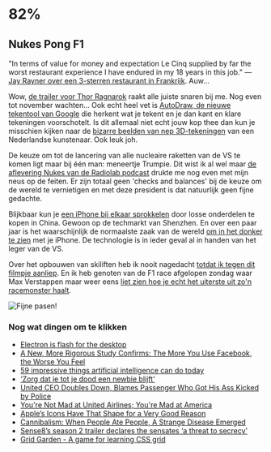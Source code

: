 # 82% 

## Nukes Pong F1

"In terms of value for money and expectation Le Cinq supplied by far the worst restaurant experience I have endured in my 18 years in this job." — [Jay Rayner over een 3-sterren restaurant in Frankrijk](https://www.theguardian.com/lifeandstyle/2017/apr/09/le-cinq-paris-restaurant-review-jay-rayner). Auw…

Wow, [de trailer voor Thor Ragnarok](https://trailers.apple.com/trailers/marvel/thor-ragnarok/) raakt alle juiste snaren bij me. Nog even tot november wachten… Ook echt heel vet is [AutoDraw, de nieuwe tekentool van Google](http://autodraw.com/) die herkent wat je tekent en je dan kant en klare tekeningen voorschotelt. Is dit allemaal niet echt jouw kop thee dan kun je misschien kijken naar de [bizarre beelden van nep 3D-tekeningen](https://twitter.com/robertoglezcano/status/850772480360759296) van een Nederlandse kunstenaar. Ook leuk joh.

De keuze om tot de lancering van alle nucleaire raketten van de VS te komen ligt maar bij één man: meneertje Trumpie. Dit wist ik al wel maar [de aflevering Nukes van de Radiolab podcast](http://www.radiolab.org/story/nukes/) drukte me nog even met mijn neus op de feiten. Er zijn totaal geen 'checks and balances' bij de keuze om de wereld te vernietigen en met deze president is dat natuurlijk geen fijne gedachte.

Blijkbaar kun je [een iPhone bij elkaar sprokkelen](https://www.youtube.com/watch?v=leFuF-zoVzA&feature=youtu.bep) door losse onderdelen te kopen in China. Gewoon op de techmarkt van Shenzhen. En over een paar jaar is het waarschijnlijk de normaalste zaak van de wereld [om in het donker te zien](http://kottke.org/17/04/incredible-low-light-camera-turns-night-into-day) met je iPhone. De technologie is in ieder geval al in handen van het leger van de VS.

Over het opbouwen van skiliften heb ik nooit nagedacht [totdat ik tegen dit filmpje aanliep](https://m.youtube.com/watch?v=8CSxkYnyFg0). En ik heb genoten van de F1 race afgelopen zondag waar Max Verstappen maar weer eens [liet zien hoe je echt het uiterste uit zo'n racemonster haalt](https://streamable.com/e6sr6).

![Fijne pasen!](https://media3.giphy.com/media/3oEduSyEJzGEm60xR6/giphy.gif)

### Nog wat dingen om te klikken

- [Electron is flash for the desktop](https://josephg.com/blog/electron-is-flash-for-the-desktop/)
- [A New, More Rigorous Study Confirms: The More You Use Facebook, the Worse You Feel](https://hbr.org/2017/04/a-new-more-rigorous-study-confirms-the-more-you-use-facebook-the-worse-you-feel)
- [59 impressive things artificial intelligence can do today](http://www.businessinsider.com/artificial-intelligence-ai-most-impressive-achievements-2017-3?IR=T&_lrsc=da2f3aca-6bbe-444b-874e-f9a00be4702a&_lrsc=02705038-a769-4209-a04e-a3120e3ce702/#assistance-9)
- [‘Zorg dat je tot je dood een newbie blijft’](https://www.nrc.nl/nieuws/2017/04/11/zorg-dat-je-tot-je-dood-een-newbie-blijft-8048882-a1554046)
- [United CEO Doubles Down, Blames Passenger Who Got His Ass Kicked by Police](http://gizmodo.com/united-ceo-doubles-down-blames-passenger-who-got-his-a-1794203925)
- [You're Not Mad at United Airlines; You're Mad at America](https://www.pastemagazine.com/articles/2017/04/youre-not-mad-at-united-airlines-youre-mad-at-amer.html)
- [Apple’s Icons Have That Shape for a Very Good Reason](https://hackernoon.com/apples-icons-have-that-shape-for-a-very-good-reason-720d4e7c8a14)
- [Cannibalism: When People Ate People, A Strange Disease Emerged](http://www.npr.org/sections/thesalt/2016/09/06/482952588/when-people-ate-people-a-strange-disease-emerged)
- [Sense8’s season 2 trailer declares the sensates ‘a threat to secrecy’](http://www.theverge.com/2017/4/10/15243806/sense8-season-2-trailer-watch)
- [Grid Garden - A game for learning CSS grid](http://cssgridgarden.com/)

